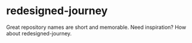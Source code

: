 # redesigned-journey
Great repository names are short and memorable. Need inspiration? How about redesigned-journey.
